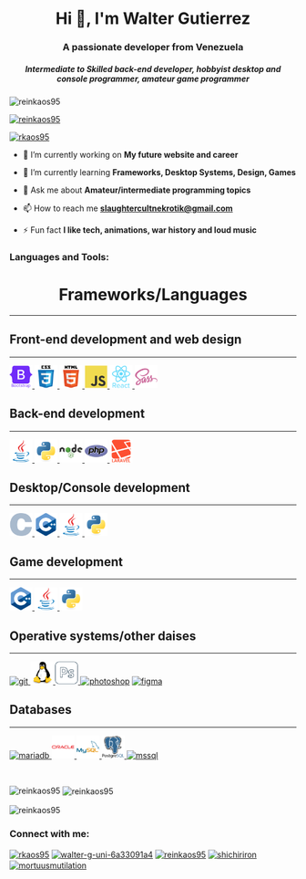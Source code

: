 <h1 align="center">Hi 👋, I'm Walter Gutierrez</h1>
<h3 align="center">A passionate developer from Venezuela</h3>
<h5 align="center">Intermediate to Skilled back-end developer, hobbyist desktop and console programmer, amateur game programmer </h5>
<p align="left"> <img src="https://komarev.com/ghpvc/?username=reinkaos95&label=Profile%20views&color=0e75b6&style=flat" alt="reinkaos95" /> </p>

<p align="left"> <a href="https://github.com/ryo-ma/github-profile-trophy"><img src="https://github-profile-trophy.vercel.app/?username=reinkaos95" alt="reinkaos95" /></a> </p>

<p align="left"> <a href="https://twitter.com/rkaos95" target="blank"><img src="https://img.shields.io/twitter/follow/rkaos95?logo=twitter&style=for-the-badge" alt="rkaos95" /></a> </p>

- 🔭 I’m currently working on **My future website and career**

- 🌱 I’m currently learning **Frameworks, Desktop Systems, Design, Games**

- 💬 Ask me about **Amateur/intermediate programming topics**

- 📫 How to reach me **slaughtercultnekrotik@gmail.com**

- ⚡ Fun fact **I like tech, animations, war history and loud music**

<h3 align="left">Languages and Tools:</h3>

<h1 align="center">Frameworks/Languages</h1>
<hr>

<h2>Front-end development and web design</h2>
<hr>
<p align="left"> </a> <a href="https://getbootstrap.com" target="_blank"> <img src="https://raw.githubusercontent.com/devicons/devicon/master/icons/bootstrap/bootstrap-plain-wordmark.svg" alt="bootstrap" width="40" height="40"/> </a> 
<a href="https://www.w3schools.com/css/" target="_blank"> <img src="https://raw.githubusercontent.com/devicons/devicon/master/icons/css3/css3-original-wordmark.svg" alt="css3" width="40" height="40"/> </a>
<a href="https://www.w3.org/html/" target="_blank"> <img src="https://raw.githubusercontent.com/devicons/devicon/master/icons/html5/html5-original-wordmark.svg" alt="html5" width="40" height="40"/> </a>
<a href="https://developer.mozilla.org/en-US/docs/Web/JavaScript" target="_blank"> <img src="https://raw.githubusercontent.com/devicons/devicon/master/icons/javascript/javascript-original.svg" alt="javascript" width="40" height="40"/> </a>
<a href="https://reactjs.org/" target="_blank"> <img src="https://raw.githubusercontent.com/devicons/devicon/master/icons/react/react-original-wordmark.svg" alt="react" width="40" height="40"/> </a>
<a href="https://sass-lang.com" target="_blank"> <img src="https://raw.githubusercontent.com/devicons/devicon/master/icons/sass/sass-original.svg" alt="sass" width="40" height="40"/> </a></p>

<h2>Back-end development</h2>
<hr>
<p align="left"> <a href="https://www.java.com" target="_blank"> <img src="https://raw.githubusercontent.com/devicons/devicon/master/icons/java/java-original.svg" alt="java" width="40" height="40"/> </a> 
<a href="https://www.python.org" target="_blank"> <img src="https://raw.githubusercontent.com/devicons/devicon/master/icons/python/python-original.svg" alt="python" width="40" height="40"/> </a>
<a href="https://nodejs.org" target="_blank"> <img src="https://raw.githubusercontent.com/devicons/devicon/master/icons/nodejs/nodejs-original-wordmark.svg" alt="nodejs" width="40" height="40"/> </a>
<a href="https://www.php.net" target="_blank"> <img src="https://raw.githubusercontent.com/devicons/devicon/master/icons/php/php-original.svg" alt="php" width="40" height="40"/> </a>
<a href="https://laravel.com/" target="_blank"> <img src="https://raw.githubusercontent.com/devicons/devicon/master/icons/laravel/laravel-plain-wordmark.svg" alt="laravel" width="40" height="40"/> </a>  </p>

<h2>Desktop/Console development</h2>
<hr>
<p align="left"> <a href="https://www.cprogramming.com/" target="_blank"> <img src="https://raw.githubusercontent.com/devicons/devicon/master/icons/c/c-original.svg" alt="c" width="40" height="40"/> </a> <a href="https://www.w3schools.com/cpp/" target="_blank"> <img src="https://raw.githubusercontent.com/devicons/devicon/master/icons/cplusplus/cplusplus-original.svg" alt="cplusplus" width="40" height="40"/> </a>
<a href="https://www.java.com" target="_blank"> <img src="https://raw.githubusercontent.com/devicons/devicon/master/icons/java/java-original.svg" alt="java" width="40" height="40"/> </a> 
<a href="https://www.python.org" target="_blank"> <img src="https://raw.githubusercontent.com/devicons/devicon/master/icons/python/python-original.svg" alt="python" width="40" height="40"/> </a> </a> </p>

<h2>Game development</h2>
<hr>

<p align="left"> 
<a href="https://www.w3schools.com/cpp/" target="_blank"> <img src="https://raw.githubusercontent.com/devicons/devicon/master/icons/cplusplus/cplusplus-original.svg" alt="cplusplus" width="40" height="40"/> </a>
  <a href="https://www.java.com" target="_blank"> <img src="https://raw.githubusercontent.com/devicons/devicon/master/icons/java/java-original.svg" alt="java" width="40" height="40"/> </a> 
<a href="https://www.python.org" target="_blank"> <img src="https://raw.githubusercontent.com/devicons/devicon/master/icons/python/python-original.svg" alt="python" width="40" height="40"/> </a>
 </p>

<h2>Operative systems/other daises</h2>
<hr>
<p align="left"> <a href="https://git-scm.com/" target="_blank"> <img src="https://www.vectorlogo.zone/logos/git-scm/git-scm-icon.svg" alt="git" width="40" height="40"/> </a> 
<a href="https://www.linux.org/" target="_blank"> <img src="https://raw.githubusercontent.com/devicons/devicon/master/icons/linux/linux-original.svg" alt="linux" width="40" height="40"/> </a>
<a href="https://www.photoshop.com/en" target="_blank"> <img src="https://raw.githubusercontent.com/devicons/devicon/master/icons/photoshop/photoshop-line.svg" alt="photoshop" width="40" height="40"/> </a>
  <a href="https://code.visualstudio.com" target="_blank"> <img src="https://upload.wikimedia.org/wikipedia/commons/thumb/9/9a/Visual_Studio_Code_1.35_icon.svg/1024px-Visual_Studio_Code_1.35_icon.svg.png" alt="photoshop" width="40" height="40"/></a>
  <a href="https://www.figma.com/" target="_blank"> <img src="https://www.vectorlogo.zone/logos/figma/figma-icon.svg" alt="figma" width="40" height="40"/> </a> </p>

<h2>Databases</h2>
<hr>
<p align="left">  <a href="https://mariadb.org/" target="_blank"> <img src="https://www.vectorlogo.zone/logos/mariadb/mariadb-icon.svg" alt="mariadb" width="40" height="40"/> </a>
<a href="https://www.oracle.com/" target="_blank"> <img src="https://raw.githubusercontent.com/devicons/devicon/master/icons/oracle/oracle-original.svg" alt="oracle" width="40" height="40"/> </a>
<a href="https://www.mysql.com/" target="_blank"> <img src="https://raw.githubusercontent.com/devicons/devicon/master/icons/mysql/mysql-original-wordmark.svg" alt="mysql" width="40" height="40"/> </a>
<a href="https://www.postgresql.org" target="_blank"> <img src="https://raw.githubusercontent.com/devicons/devicon/master/icons/postgresql/postgresql-original-wordmark.svg" alt="postgresql" width="40" height="40"/> </a>
<a href="https://www.microsoft.com/en-us/sql-server" target="_blank"> <img src="https://cdn.worldvectorlogo.com/logos/microsoft-sql-server.svg" alt="mssql" width="40" height="40"/> </a> </p>


<br>
<p><img align="left" src="https://github-readme-stats.vercel.app/api/top-langs?username=reinkaos95&show_icons=true&locale=en&layout=compact" alt="reinkaos95" /></p>

<p>&nbsp;<img align="center" src="https://github-readme-stats.vercel.app/api?username=reinkaos95&show_icons=true&locale=en" alt="reinkaos95" /></p>

<p><img align="center" src="https://github-readme-streak-stats.herokuapp.com/?user=reinkaos95&" alt="reinkaos95" /></p>

<h3 align="left">Connect with me:</h3>
<p align="left">
<a href="https://twitter.com/rkaos95" target="blank"><img align="center" src="https://cdn.jsdelivr.net/npm/simple-icons@3.0.1/icons/twitter.svg" alt="rkaos95" height="30" width="40" /></a>
<a href="https://linkedin.com/in/walter-g-uni-6a33091a4" target="blank"><img align="center" src="https://cdn.jsdelivr.net/npm/simple-icons@3.0.1/icons/linkedin.svg" alt="walter-g-uni-6a33091a4" height="30" width="40" /></a>
<a href="https://fb.com/reinkaos95" target="blank"><img align="center" src="https://cdn.jsdelivr.net/npm/simple-icons@3.0.1/icons/facebook.svg" alt="reinkaos95" height="30" width="40" /></a>
<a href="https://instagram.com/shichiriron" target="blank"><img align="center" src="https://cdn.jsdelivr.net/npm/simple-icons@3.0.1/icons/instagram.svg" alt="shichiriron" height="30" width="40" /></a>
<a href="https://codeforces.com/profile/mortuusmutilation" target="blank"><img align="center" src="https://cdn.jsdelivr.net/npm/simple-icons@3.0.1/icons/codeforces.svg" alt="mortuusmutilation" height="30" width="40" /></a>
</p>
